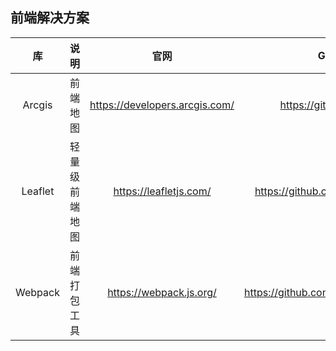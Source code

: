 
## 前端解决方案
| 库 | 说明 | 官网 | Github |
| :-----: | :----: | :----: | :----: |
| Arcgis | 前端地图 | https://developers.arcgis.com/ | https://github.com/Esri |
| Leaflet | 轻量级前端地图 | https://leafletjs.com/ | https://github.com/Leaflet/Leaflet |
| Webpack | 前端打包工具 | https://webpack.js.org/ | https://github.com/webpack/webpack |
